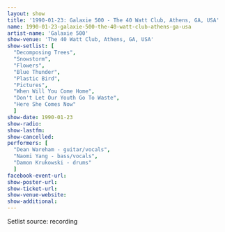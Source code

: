 ```yaml
---
layout: show
title: '1990-01-23: Galaxie 500 - The 40 Watt Club, Athens, GA, USA'
name: 1990-01-23-galaxie-500-the-40-watt-club-athens-ga-usa
artist-name: 'Galaxie 500'
show-venue: 'The 40 Watt Club, Athens, GA, USA'
show-setlist: [
  "Decomposing Trees",
  "Snowstorm",
  "Flowers",
  "Blue Thunder",
  "Plastic Bird",
  "Pictures",
  "When Will You Come Home",
  "Don't Let Our Youth Go To Waste",
  "Here She Comes Now"
  ]
show-date: 1990-01-23
show-radio: 
show-lastfm: 
show-cancelled: 
performers: [
  "Dean Wareham - guitar/vocals",
  "Naomi Yang - bass/vocals",
  "Damon Krukowski - drums"
  ]
facebook-event-url: 
show-poster-url: 
show-ticket-url: 
show-venue-website: 
show-additional: 
---
```


Setlist source: recording